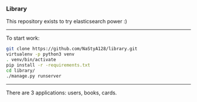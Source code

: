 ### Library

This repository exists to try elasticsearch power :)

___

To start work:
```bash
git clone https://github.com/NaStyA128/library.git
virtualenv -p python3 venv
. venv/bin/activate
pip install -r -requirements.txt
cd library/
./manage.py runserver
```

___

There are 3 applications: users, books, cards.